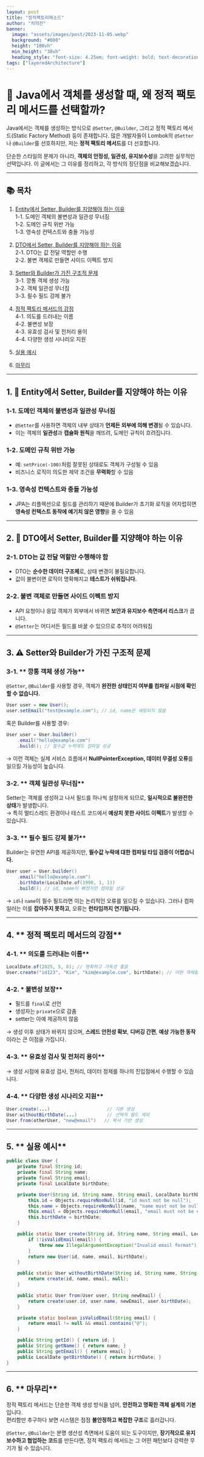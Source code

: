 ```yaml
---
layout: post  
title: "정적팩토리메소드"
author: "차의진"
banner:
  image: "assets/images/post/2023-11-05.webp"
  background: "#000"
  height: "100vh"
  min_height: "38vh"
  heading_style: "font-size: 4.25em; font-weight: bold; text-decoration: underline"
tags: ["layeredArchitecture"]
---
```


# 🧭 Java에서 객체를 생성할 때, 왜 정적 팩토리 메서드를 선택할까?

Java에서는 객체를 생성하는 방식으로 `@Setter`, `@Builder`, 그리고 정적 팩토리 메서드(Static Factory Method) 등이 존재합니다. 많은 개발자들이 Lombok의 `@Setter`나 `@Builder`를 선호하지만, 저는 **정적 팩토리 메서드**를 더 선호합니다.

단순한 스타일의 문제가 아니라, **객체의 안정성, 일관성, 유지보수성**을 고려한 실무적인 선택입니다. 이 글에서는 그 이유를 정리하고, 각 방식의 장단점을 비교해보겠습니다.

---

## 📚 목차

1. [Entity에서 Setter, Builder를 지양해야 하는 이유](#1-entity에서-setter-builder를-지양해야-하는-이유)  
   1-1. 도메인 객체의 불변성과 일관성 무너짐  
   1-2. 도메인 규칙 위반 가능  
   1-3. 영속성 컨텍스트와 충돌 가능성

2. [DTO에서 Setter, Builder를 지양해야 하는 이유](#2-dto에서-setter-builder를-지양해야-하는-이유)  
   2-1. DTO는 값 전달 역할만 수행  
   2-2. 불변 객체로 만들면 사이드 이펙트 방지

3. [Setter와 Builder가 가진 구조적 문제](#3-setter와-builder가-가진-구조적-문제)  
   3-1. 깡통 객체 생성 가능  
   3-2. 객체 일관성 무너짐  
   3-3. 필수 필드 강제 불가

4. [정적 팩토리 메서드의 강점](#4-정적-팩토리-메서드의-강점)  
   4-1. 의도를 드러내는 이름  
   4-2. 불변성 보장  
   4-3. 유효성 검사 및 전처리 용이  
   4-4. 다양한 생성 시나리오 지원

5. [실용 예시](#5-실용-예시)

6. [마무리](#6-마무리)

---

## 1. **🚫 Entity에서 Setter, Builder를 지양해야 하는 이유**

### 1-1. **도메인 객체의 불변성과 일관성 무너짐**

- `@Setter`를 사용하면 객체의 내부 상태가 **언제든 외부에 의해 변경**될 수 있습니다.
- 이는 객체의 **일관성**과 **캡슐화 원칙**을 깨뜨려, 도메인 규칙이 흐려집니다.

### 1-2. **도메인 규칙 위반 가능**

- 예: `setPrice(-100)`처럼 잘못된 상태로도 객체가 구성될 수 있음
- 비즈니스 로직이 의도한 제약 조건을 **무력화**할 수 있음

### 1-3. **영속성 컨텍스트와 충돌 가능성**

- JPA는 리플렉션으로 필드를 관리하기 때문에 Builder가 초기화 로직을 어지럽히면 **영속성 컨텍스트 동작에 예기치 않은 영향**을 줄 수 있음

---

## 2. **🚫 DTO에서 Setter, Builder를 지양해야 하는 이유**

### 2-1. **DTO는 값 전달 역할만 수행해야 함**

- DTO는 **순수한 데이터 구조체**로, 상태 변경이 불필요합니다.
- 값이 불변이면 로직이 명확해지고 **테스트가 쉬워집니다.**

### 2-2. **불변 객체로 만들면 사이드 이펙트 방지**

- API 요청이나 응답 객체가 외부에서 바뀌면 **보안과 유지보수 측면에서 리스크**가 큽니다.
- `@Setter`는 어디서든 필드를 바꿀 수 있으므로 추적이 어려워짐

---

## 3. **⚠️ Setter와 Builder가 가진 구조적 문제**

### 3-1. ** 깡통 객체 생성 가능**

`@Setter`, `@Builder`를 사용할 경우, 객체가 **완전한 상태인지 여부를 컴파일 시점에 확인할 수 없습니다.**

```java
User user = new User();
user.setEmail("test@example.com"); // id, name은 세팅되지 않음
```

혹은 Builder를 사용할 경우:

```java
User user = User.builder()
    .email("hello@example.com")
    .build(); // 필수값 누락에도 컴파일 성공
```

→ 이런 객체는 실제 서비스 흐름에서 **NullPointerException, 데이터 무결성 오류**를 일으킬 가능성이 높습니다.

### 3-2. ** 객체 일관성 무너짐**

Setter는 객체를 생성하고 나서 필드를 하나씩 설정하게 되므로, **일시적으로 불완전한 상태**가 발생합니다.  
→ 특히 멀티스레드 환경이나 테스트 코드에서 **예상치 못한 사이드 이펙트**가 발생할 수 있습니다.

### 3-3. ** 필수 필드 강제 불가**

Builder는 유연한 API를 제공하지만, **필수값 누락에 대한 컴파일 타임 검증이 어렵습니다.**

```java
User user = User.builder()
    .email("hello@example.com")
    .birthDate(LocalDate.of(1990, 1, 1))
    .build(); // id, name이 빠졌지만 컴파일 성공
```

→ `id`나 `name`이 필수 필드라면 이는 논리적인 오류를 일으킬 수 있습니다. 그러나 컴파일러는 이를 **잡아주지 못하고**, 오류는 **런타임까지 연기됩니다.**

---

## 4. ** 정적 팩토리 메서드의 강점**

### 4-1. ** 의도를 드러내는 이름**

```java
LocalDate.of(2025, 5, 8); // 명확하고 가독성 좋음
User.create("id123", "Kim", "kim@example.com", birthDate); // 어떤 객체를 만들고 싶은지 한눈에 보임
```

### 4-2. \* 불변성 보장\*\*

- 필드를 `final`로 선언
- 생성자는 `private`으로 감춤
- setter는 아예 제공하지 않음

→ 생성 이후 상태가 바뀌지 않으며, **스레드 안전성 확보**, **디버깅 간편**, **예상 가능한 동작**이라는 큰 이점을 가집니다.

### 4-3. ** 유효성 검사 및 전처리 용이**

→ 생성 시점에 유효성 검사, 전처리, 데이터 정제를 하나의 진입점에서 수행할 수 있습니다.

### 4-4. ** 다양한 생성 시나리오 지원**

```java
User.create(...)                     // 기본 생성
User.withoutBirthDate(...)           // 선택적 필드 제외
User.from(otherUser, "new@email")   // 복사 기반 생성
```

---

## 5. ** 실용 예시**

```java
public class User {
    private final String id;
    private final String name;
    private final String email;
    private final LocalDate birthDate;

    private User(String id, String name, String email, LocalDate birthDate) {
        this.id = Objects.requireNonNull(id, "id must not be null");
        this.name = Objects.requireNonNull(name, "name must not be null");
        this.email = Objects.requireNonNull(email, "email must not be null");
        this.birthDate = birthDate;
    }

    public static User create(String id, String name, String email, LocalDate birthDate) {
        if (!isValidEmail(email)) {
            throw new IllegalArgumentException("Invalid email format");
        }
        return new User(id, name, email, birthDate);
    }

    public static User withoutBirthDate(String id, String name, String email) {
        return create(id, name, email, null);
    }

    public static User from(User user, String newEmail) {
        return create(user.id, user.name, newEmail, user.birthDate);
    }

    private static boolean isValidEmail(String email) {
        return email != null && email.contains("@");
    }

    public String getId() { return id; }
    public String getName() { return name; }
    public String getEmail() { return email; }
    public LocalDate getBirthDate() { return birthDate; }
}
```

---

## 6. ** 마무리**

정적 팩토리 메서드는 단순한 객체 생성 방식을 넘어, **안전하고 명확한 객체 설계의 기본**입니다.  
편리함만 추구하다 보면 시스템은 점점 **불안정하고 복잡한 구조**로 흘러갑니다.

`@Setter`, `@Builder`는 분명 생산성 측면에서 도움이 되는 도구이지만, **장기적으로 유지보수하고 협업하는 코드**를 만든다면, 정적 팩토리 메서드는 그 어떤 패턴보다 강력한 무기가 될 수 있습니다.
